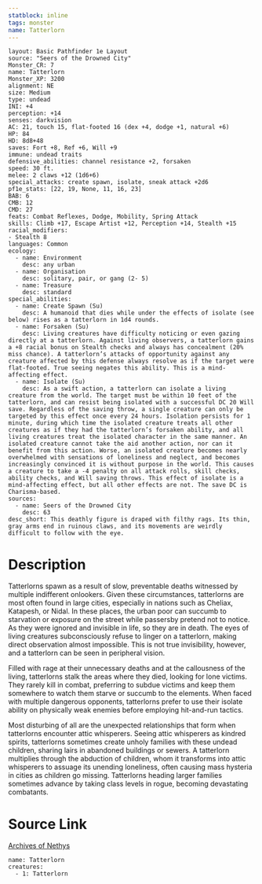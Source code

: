 ```yaml
---
statblock: inline
tags: monster
name: Tatterlorn
---
```

```statblock
layout: Basic Pathfinder 1e Layout
source: "Seers of the Drowned City"
Monster_CR: 7
name: Tatterlorn
Monster_XP: 3200
alignment: NE
size: Medium
type: undead
INI: +4
perception: +14
senses: darkvision
AC: 21, touch 15, flat-footed 16 (dex +4, dodge +1, natural +6)
HP: 84
HD: 8d8+48
saves: Fort +8, Ref +6, Will +9
immune: undead traits
defensive_abilities: channel resistance +2, forsaken
speed: 30 ft.
melee: 2 claws +12 (1d6+6)
special_attacks: create spawn, isolate, sneak attack +2d6
pf1e_stats: [22, 19, None, 11, 16, 23]
BAB: 6
CMB: 12
CMD: 27
feats: Combat Reflexes, Dodge, Mobility, Spring Attack
skills: Climb +17, Escape Artist +12, Perception +14, Stealth +15
racial_modifiers:
- Stealth 8
languages: Common
ecology:
  - name: Environment
    desc: any urban
  - name: Organisation
    desc: solitary, pair, or gang (2- 5)
  - name: Treasure
    desc: standard
special_abilities:
  - name: Create Spawn (Su)
    desc: A humanoid that dies while under the effects of isolate (see below) rises as a tatterlorn in 1d4 rounds.
  - name: Forsaken (Su)
    desc: Living creatures have difficulty noticing or even gazing directly at a tatterlorn. Against living observers, a tatterlorn gains a +8 racial bonus on Stealth checks and always has concealment (20% miss chance). A tatterlorn’s attacks of opportunity against any creature affected by this defense always resolve as if the target were flat-footed. True seeing negates this ability. This is a mind-affecting effect.
  - name: Isolate (Su)
    desc: As a swift action, a tatterlorn can isolate a living creature from the world. The target must be within 10 feet of the tatterlorn, and can resist being isolated with a successful DC 20 Will save. Regardless of the saving throw, a single creature can only be targeted by this effect once every 24 hours. Isolation persists for 1 minute, during which time the isolated creature treats all other creatures as if they had the tatterlorn’s forsaken ability, and all living creatures treat the isolated character in the same manner. An isolated creature cannot take the aid another action, nor can it benefit from this action. Worse, an isolated creature becomes nearly overwhelmed with sensations of loneliness and neglect, and becomes increasingly convinced it is without purpose in the world. This causes a creature to take a -4 penalty on all attack rolls, skill checks, ability checks, and Will saving throws. This effect of isolate is a mind-affecting effect, but all other effects are not. The save DC is Charisma-based.
sources:
  - name: Seers of the Drowned City
    desc: 63
desc_short: This deathly figure is draped with filthy rags. Its thin, gray arms end in ruinous claws, and its movements are weirdly difficult to follow with the eye.
```
# Description
Tatterlorns spawn as a result of slow, preventable deaths witnessed by multiple indifferent onlookers. Given these circumstances, tatterlorns are most often found in large cities, especially in nations such as Cheliax, Katapesh, or Nidal. In these places, the urban poor can succumb to starvation or exposure on the street while passersby pretend not to notice. As they were ignored and invisible in life, so they are in death. The eyes of living creatures subconsciously refuse to linger on a tatterlorn, making direct observation almost impossible. This is not true invisibility, however, and a tatterlorn can be seen in peripheral vision.

 Filled with rage at their unnecessary deaths and at the callousness of the living, tatterlorns stalk the areas where they died, looking for lone victims. They rarely kill in combat, preferring to subdue victims and keep them somewhere to watch them starve or succumb to the elements. When faced with multiple dangerous opponents, tatterlorns prefer to use their isolate ability on physically weak enemies before employing hit-and-run tactics.

 Most disturbing of all are the unexpected relationships that form when tatterlorns encounter attic whisperers. Seeing attic whisperers as kindred spirits, tatterlorns sometimes create unholy families with these undead children, sharing lairs in abandoned buildings or sewers. A tatterlorn multiplies through the abduction of children, whom it transforms into attic whisperers to assuage its unending loneliness, often causing mass hysteria in cities as children go missing. Tatterlorns heading larger families sometimes advance by taking class levels in rogue, becoming devastating combatants.
# Source Link
[Archives of Nethys](https://aonprd.com/MonsterDisplay.aspx?ItemName=Tatterlorn)
```encounter-table
name: Tatterlorn
creatures:
  - 1: Tatterlorn
```
